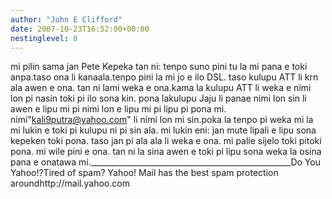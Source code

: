 ```yaml
---
author: "John E Clifford"
date: 2007-10-23T16:52:00+00:00
nestinglevel: 0
---
```

mi pilin sama jan Pete Kepeka tan ni: tenpo suno pini tu la mi pana e toki anpa.taso ona li kanaala.tenpo pini la mi jo e ilo DSL. taso kulupu ATT li krn ala awen e ona. tan ni lami weka e ona.kama la kulupu ATT li weka e nimi lon pi nasin toki pi ilo sona kin. pona lakulupu Jaju li panae nimi lon sin li awen e lipu mi pi nimi lon e lipu mi pi lipu pi pona mi. nimi"[kali9putra@yahoo.com](mailto://kali9putra@yahoo.com)" li nimi lon mi sin.poka la tenpo pi weka mi la mi lukin e toki pi kulupu ni pi sin ala. mi lukin eni: jan mute lipali e lipu sona kepeken toki pona. taso jan pi ala ala li weka e ona. mi palie sijelo toki pitoki pona. mi wile pini e ona. tan ni la sina awen e toki pi lipu sona weka la osina pana e onatawa mi.\_\_\_\_\_\_\_\_\_\_\_\_\_\_\_\_\_\_\_\_\_\_\_\_\_\_\_\_\_\_\_\_\_\_\_\_\_\_\_\_\_\_\_\_\_\_\_\_\_\_Do You Yahoo!?Tired of spam? Yahoo! Mail has the best spam protection aroundhttp://mail.yahoo.com